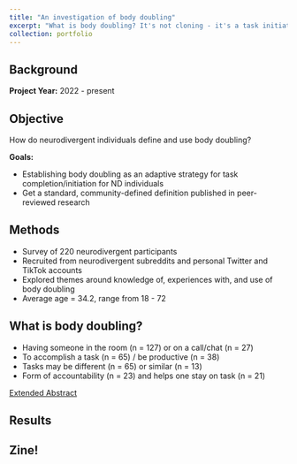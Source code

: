 ```yaml
---
title: "An investigation of body doubling"
excerpt: "What is body doubling? It's not cloning - it's a task initiation and completion strategy used by neurodivergent communities. To do what? Click to find out. <br><br><img src='/images/bd_zine.png'>"
collection: portfolio
---
```


## Background

**Project Year:** 2022 - present

## Objective
How do neurodivergent individuals define and use body doubling?

**Goals:**
- Establishing body doubling as an adaptive strategy for task completion/initiation for ND individuals
- Get a standard, community-defined definition published in peer-reviewed research

## Methods
- Survey of 220 neurodivergent participants
- Recruited from neurodivergent  subreddits and personal Twitter and TikTok accounts
- Explored themes around knowledge of, experiences with, and use of body doubling
- Average age = 34.2, range from 18 - 72

## What is body doubling?
- Having someone in the room (n = 127) or on a call/chat (n = 27)
- To accomplish a task (n = 65) / be productive (n = 38)
- Tasks may be different (n = 65) or  similar (n = 13)
- Form of accountability (n = 23) and helps one stay on task (n = 21)

[Extended Abstract](https://dl.acm.org/doi/abs/10.1145/3597638.3614486)

## Results
<object data="{{ site.url }}{{ site.baseurl }}/files/Body_Doubling_Poster_ASSETS.pdf" width="1000" height="800" type="application/pdf"></object>

## Zine!
<object data="{{ site.url }}{{ site.baseurl }}/files/BD_Zine.pdf" width="500" height="700" type="application/pdf"></object>

